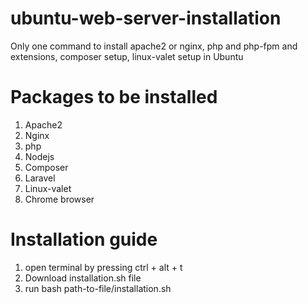 # ubuntu-web-server-installation
Only one command to install apache2 or nginx, php and php-fpm and extensions, composer setup, linux-valet setup in Ubuntu

# Packages to be installed
1. Apache2
2. Nginx
3. php
4. Nodejs
5. Composer
6. Laravel
7. Linux-valet
8. Chrome browser

# Installation guide

1. open terminal by pressing ctrl + alt + t
2. Download installation.sh file
3. run bash path-to-file/installation.sh
